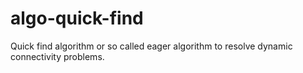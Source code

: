 # algo-quick-find

Quick find algorithm or so called eager algorithm to resolve dynamic connectivity problems.
